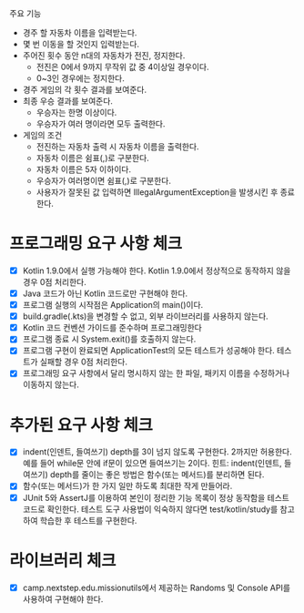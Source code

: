 주요 기능
- 경주 할 자동차 이름을 입력받는다.
- 몇 번 이동을 할 것인지 입력받는다.
- 주어진 횟수 동안 n대의 자동차가 전진, 정지한다.
  - 전진은 0에서 9까지 무작위 값 중 4이상일 경우이다.
  - 0~3인 경우에는 정지한다.
- 경주 게임의 각 횟수 결과를 보여준다.
- 최종 우승 결과를 보여준다.
  - 우승자는 한명 이상이다.
  - 우승자가 여러 명이라면 모두 출력한다.
- 게임의 조건
  - 전진하는 자동차 출력 시 자동차 이름을 출력한다.
  - 자동차 이름은 쉼표(,)로 구분한다.
  - 자동차 이름은 5자 이하이다.
  - 우승자가 여러명이면 쉼표(,)로 구분한다.
  - 사용자가 잘못된 값 입력하면 IllegalArgumentException을 발생시킨 후 종료한다.
# 프로그래밍 요구 사항 체크
- [x] Kotlin 1.9.0에서 실행 가능해야 한다. Kotlin 1.9.0에서 정상적으로 동작하지 않을 경우 0점 처리한다.
- [x] Java 코드가 아닌 Kotlin 코드로만 구현해야 한다.
- [x] 프로그램 실행의 시작점은 Application의 main()이다.
- [x] build.gradle(.kts)을 변경할 수 없고, 외부 라이브러리를 사용하지 않는다.
- [x] Kotlin 코드 컨벤션 가이드를 준수하며 프로그래밍한다
- [x] 프로그램 종료 시 System.exit()를 호출하지 않는다.
- [x] 프로그램 구현이 완료되면 ApplicationTest의 모든 테스트가 성공해야 한다. 테스트가 실패할 경우 0점 처리한다.
- [x] 프로그래밍 요구 사항에서 달리 명시하지 않는 한 파일, 패키지 이름을 수정하거나 이동하지 않는다.
# 추가된 요구 사항 체크
- [x] indent(인덴트, 들여쓰기) depth를 3이 넘지 않도록 구현한다. 2까지만 허용한다. 예를 들어 while문 안에 if문이 있으면 들여쓰기는 2이다. 힌트: indent(인덴트, 들여쓰기) depth를 줄이는 좋은 방법은 함수(또는 메서드)를 분리하면 된다.
- [x] 함수(또는 메서드)가 한 가지 일만 하도록 최대한 작게 만들어라.
- [x] JUnit 5와 AssertJ를 이용하여 본인이 정리한 기능 목록이 정상 동작함을 테스트 코드로 확인한다.
  테스트 도구 사용법이 익숙하지 않다면 test/kotlin/study를 참고하여 학습한 후 테스트를 구현한다.
# 라이브러리 체크
- [x] camp.nextstep.edu.missionutils에서 제공하는 Randoms 및 Console API를 사용하여 구현해야 한다.